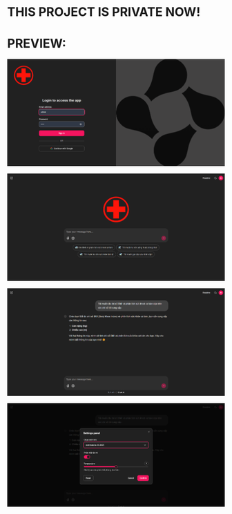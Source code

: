 # THIS PROJECT IS PRIVATE NOW!

# PREVIEW:

![1744726502445](image/README/1744726502445.png)


![1744726523836](image/README/1744726523836.png)


![1744726561284](image/README/1744726561284.png)


![1744726583197](image/README/1744726583197.png)
